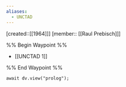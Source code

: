 ```yaml
---
aliases:
  - UNCTAD
---
```

[created::[[1964]]]
[member:: [[Raul Prebisch]]]

%% Begin Waypoint %%
- [[UNCTAD 1]]

%% End Waypoint %%

```dataviewjs
await dv.view("prolog");
```